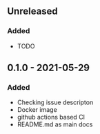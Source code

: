 ## Unreleased
### Added
- TODO

## 0.1.0 - 2021-05-29
### Added
- Checking issue descripton
- Docker image
- github actions based CI
- README.md as main docs